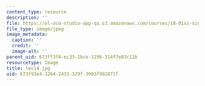 ```yaml
---
content_type: resource
description: ''
file: https://ol-ocw-studio-app-qa.s3.amazonaws.com/courses/18-01sc-single-variable-calculus-fall-2010/673f93e432642433329f3993f992872f_lec14.jpg
file_type: image/jpeg
image_metadata:
  caption: ''
  credit: ''
  image-alt: ''
parent_uid: 673ff3f8-ec33-1bce-1196-314f7e83c11b
resourcetype: Image
title: lec14.jpg
uid: 673f93e4-3264-2433-329f-3993f992872f
---
```

